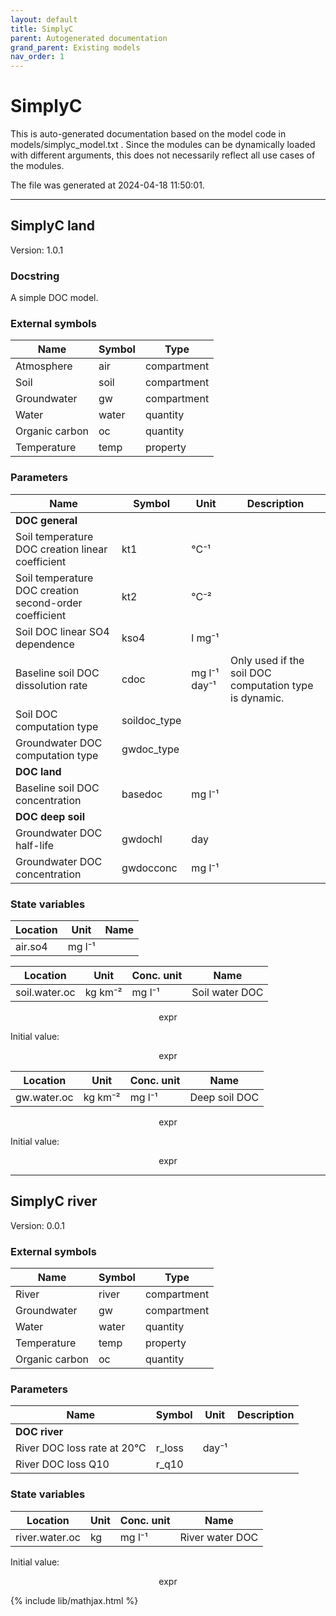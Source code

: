 ```yaml
---
layout: default
title: SimplyC
parent: Autogenerated documentation
grand_parent: Existing models
nav_order: 1
---
```


# SimplyC

This is auto-generated documentation based on the model code in models/simplyc_model.txt .
Since the modules can be dynamically loaded with different arguments, this does not necessarily reflect all use cases of the modules.

The file was generated at 2024-04-18 11:50:01.

---

## SimplyC land

Version: 1.0.1

### Docstring

A simple DOC model.

### External symbols

| Name | Symbol | Type |
| ---- | ------ | ---- |
| Atmosphere | air | compartment |
| Soil | soil | compartment |
| Groundwater | gw | compartment |
| Water | water | quantity |
| Organic carbon | oc | quantity |
| Temperature | temp | property |

### Parameters

| Name | Symbol | Unit |  Description |
| ---- | ------ | ---- |  ----------- |
| **DOC general** | | | |
| Soil temperature DOC creation linear coefficient | kt1 | °C⁻¹ |  |
| Soil temperature DOC creation second-order coefficient | kt2 | °C⁻² |  |
| Soil DOC linear SO4 dependence | kso4 | l mg⁻¹ |  |
| Baseline soil DOC dissolution rate | cdoc | mg l⁻¹ day⁻¹ | Only used if the soil DOC computation type is dynamic. |
| Soil DOC computation type | soildoc_type |  |  |
| Groundwater DOC computation type | gwdoc_type |  |  |
| **DOC land** | | | |
| Baseline soil DOC concentration | basedoc | mg l⁻¹ |  |
| **DOC deep soil** | | | |
| Groundwater DOC half-life | gwdochl | day |  |
| Groundwater DOC concentration | gwdocconc | mg l⁻¹ |  |

### State variables

| Location | Unit | Name |
| -------- | ---- | ---- |
| air.so4 | mg l⁻¹ |  |

| Location | Unit | Conc. unit | Name |
| -------- | ---- | ---- | ---- |
| soil.water.oc | kg km⁻² | mg l⁻¹ | Soil water DOC |

$$
\mathrm{expr}
$$

Initial value:

$$
\mathrm{expr}
$$

| Location | Unit | Conc. unit | Name |
| -------- | ---- | ---- | ---- |
| gw.water.oc | kg km⁻² | mg l⁻¹ | Deep soil DOC |

$$
\mathrm{expr}
$$

Initial value:

$$
\mathrm{expr}
$$

---

## SimplyC river

Version: 0.0.1

### External symbols

| Name | Symbol | Type |
| ---- | ------ | ---- |
| River | river | compartment |
| Groundwater | gw | compartment |
| Water | water | quantity |
| Temperature | temp | property |
| Organic carbon | oc | quantity |

### Parameters

| Name | Symbol | Unit |  Description |
| ---- | ------ | ---- |  ----------- |
| **DOC river** | | | |
| River DOC loss rate at 20°C | r_loss | day⁻¹ |  |
| River DOC loss Q10 | r_q10 |  |  |

### State variables

| Location | Unit | Conc. unit | Name |
| -------- | ---- | ---- | ---- |
| river.water.oc | kg | mg l⁻¹ | River water DOC |

Initial value:

$$
\mathrm{expr}
$$



{% include lib/mathjax.html %}

